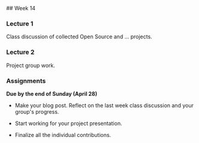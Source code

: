 <div class="week">

<div class="week_heading" markdown="1">
## Week 14
</div>

<div class="column_materials"  markdown="1">

### Lecture 1

Class discussion of collected Open Source and ... projects. 


### Lecture 2

Project group work. 

</div>

<div class="column_assign"  markdown="1">

### Assignments

**Due by the end of Sunday (April 28)**

- Make your blog post. Reflect on the last week class discussion and your group's progress.

- Start working for your project presentation. 

- Finalize all the individual contributions. 


</div>
</div>
